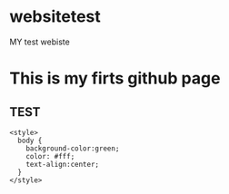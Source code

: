 # websitetest
MY test webiste


<html>
  <title>
    First website
  </title>
  <body>
    <h1>This is my firts github page</h1>
    <h2>TEST</h2>
    
    <style>
      body {
        background-color:green;
        color: #fff;
        text-align:center;
      }
    </style>    
  </body>
</html>
